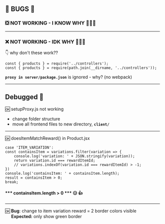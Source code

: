 ## 🦋  BUGS  🦋 
### ❎ NOT WORKING - I KNOW WHY 👩🏻‍💻
<hr/>

### ❌ NOT WORKING - IDK WHY 🤷🏻‍♀️

👇 why don't these work??

```
const { products } = require('../controllers');
const { products } = require(path.join(__dirname, '../controllers'));
```

**`proxy in server/package.json`** is ignored - why? (no webpack)
<hr/>

## Debugged  🥳

🆗 setupProxy.js not working 
- change folder structure
- move all frontend files to new directory, **`client/`**

<hr/>

🆗 doesItemMatchReward() in Product.jsx

 ``` 
 case 'ITEM_VARIATION':
 const containsItem = variations.filter(variation => {
     console.log('variation: ' + JSON.stringify(variation));
     return variation.id === rewardItemId;
     // variations.indexOf(variation.id === rewardItemId) > -1;
 })
 console.log('containsItem: ' + containsItem.length);
 result = containsItem > 0;
 break;
```
#### *** containsItem.length > 0 *** 😑 👍 
#### 

<hr/>

🆗 **Bug**: change to item variation reward = 2 border colors visible <br/>
&nbsp; &nbsp;&nbsp; **Expected:** only show green border


